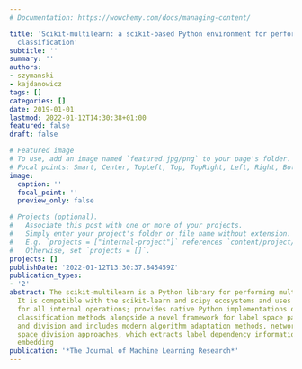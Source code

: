 ```yaml
---
# Documentation: https://wowchemy.com/docs/managing-content/

title: 'Scikit-multilearn: a scikit-based Python environment for performing multi-label
  classification'
subtitle: ''
summary: ''
authors:
- szymanski
- kajdanowicz
tags: []
categories: []
date: 2019-01-01
lastmod: 2022-01-12T14:30:38+01:00
featured: false
draft: false

# Featured image
# To use, add an image named `featured.jpg/png` to your page's folder.
# Focal points: Smart, Center, TopLeft, Top, TopRight, Left, Right, BottomLeft, Bottom, BottomRight.
image:
  caption: ''
  focal_point: ''
  preview_only: false

# Projects (optional).
#   Associate this post with one or more of your projects.
#   Simply enter your project's folder or file name without extension.
#   E.g. `projects = ["internal-project"]` references `content/project/deep-learning/index.md`.
#   Otherwise, set `projects = []`.
projects: []
publishDate: '2022-01-12T13:30:37.845459Z'
publication_types:
- '2'
abstract: The scikit-multilearn is a Python library for performing multi-label classification.
  It is compatible with the scikit-learn and scipy ecosystems and uses sparse matrices
  for all internal operations; provides native Python implementations of popular multi-label
  classification methods alongside a novel framework for label space partitioning
  and division and includes modern algorithm adaptation methods, network-based label
  space division approaches, which extracts label dependency information and multi-label
  embedding
publication: '*The Journal of Machine Learning Research*'
---
```


